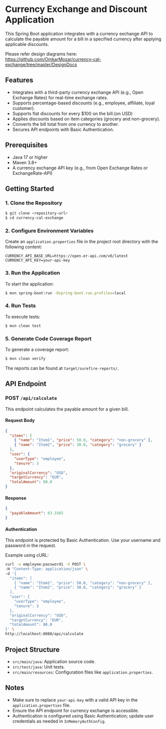 # Currency Exchange and Discount Application

This Spring Boot application integrates with a currency exchange API to calculate the payable amount for a bill in a specified currency after applying applicable discounts.

Please refer design diagrams here: https://github.com/OmkarMozar/currency-cal-exchange/tree/master/DesignDocs

## Features
- Integrates with a third-party currency exchange API (e.g., Open Exchange Rates) for real-time exchange rates.
- Supports percentage-based discounts (e.g., employee, affiliate, loyal customer).
- Supports flat discounts for every $100 on the bill.(on USD)
- Applies discounts based on item categories (grocery and non-grocery).
- Converts the bill total from one currency to another.
- Secures API endpoints with Basic Authentication.

## Prerequisites
- Java 17 or higher
- Maven 3.8+
- A currency exchange API key (e.g., from Open Exchange Rates or ExchangeRate-API)

## Getting Started

### 1. Clone the Repository
```bash
$ git clone <repository-url>
$ cd currency-cal-exchange
```

### 2. Configure Environment Variables
Create an `application.properties` file in the project root directory with the following content:
```env
CURRENCY_API_BASE_URL=https://open.er-api.com/v6/latest
CURRENCY_API_KEY=your-api-key
```

### 3. Run the Application
To start the application:
```bash
$ mvn spring-boot:run -Dspring-boot.run.profiles=local
```

### 4. Run Tests
To execute tests:
```bash
$ mvn clean test
```

### 5. Generate Code Coverage Report
To generate a coverage report:
```bash
$ mvn clean verify
```
The reports can be found at `target/surefire-reports/`.

## API Endpoint

### POST `/api/calculate`
This endpoint calculates the payable amount for a given bill.

#### Request Body
```json
{
  "items": [
    { "name": "Item1", "price": 50.0, "category": "non-grocery" },
    { "name": "Item2", "price": 30.0, "category": "grocery" }
  ],
  "user": {
    "userType": "employee",
    "tenure": 3
  },
  "originalCurrency": "USD",
  "targetCurrency": "EUR",
  "totalAmount": 80.0
}
```

#### Response
```json
{
  "payableAmount": 63.3165
}
```

#### Authentication
This endpoint is protected by Basic Authentication. Use your username and password in the request.

Example using cURL:
```bash
curl -u employee:password1 -X POST \
-H "Content-Type: application/json" \
-d '{
  "items": [
    { "name": "Item1", "price": 50.0, "category": "non-grocery" },
    { "name": "Item2", "price": 30.0, "category": "grocery" }
  ],
  "user": {
    "userType": "employee",
    "tenure": 3
  },
  "originalCurrency": "USD",
  "targetCurrency": "EUR",
  "totalAmount": 80.0
}' \
http://localhost:8080/api/calculate
```

## Project Structure
- `src/main/java`: Application source code.
- `src/test/java`: Unit tests.
- `src/main/resources`: Configuration files like `application.properties`.

## Notes
- Make sure to replace `your-api-key` with a valid API key in the `application.properties` file.
- Ensure the API endpoint for currency exchange is accessible.
- Authentication is configured using Basic Authentication; update user credentials as needed in `InMemoryAuthConfig`.



